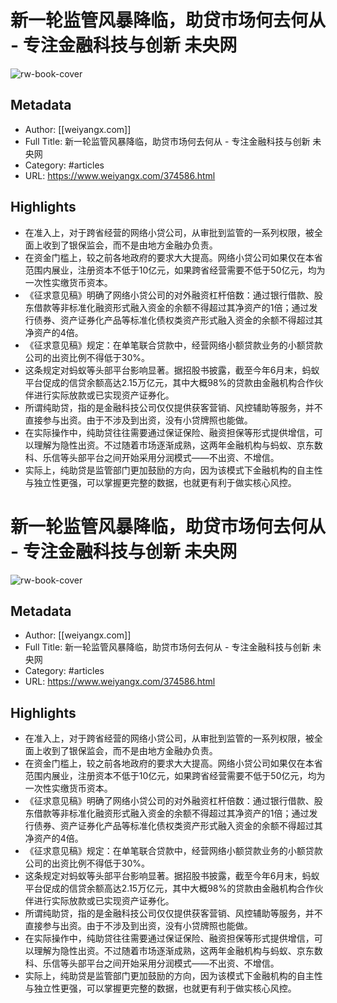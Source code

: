 # 新一轮监管风暴降临，助贷市场何去何从 - 专注金融科技与创新 未央网

![rw-book-cover](https://readwise-assets.s3.amazonaws.com/static/images/article4.6bc1851654a0.png)

## Metadata
- Author: [[weiyangx.com]]
- Full Title: 新一轮监管风暴降临，助贷市场何去何从 - 专注金融科技与创新 未央网
- Category: #articles
- URL: https://www.weiyangx.com/374586.html

## Highlights
- 在准入上，对于跨省经营的网络小贷公司，从审批到监管的一系列权限，被全面上收到了银保监会，而不是由地方金融办负责。
- 在资金门槛上，较之前各地政府的要求大大提高。网络小贷公司如果仅在本省范围内展业，注册资本不低于10亿元，如果跨省经营需要不低于50亿元，均为一次性实缴货币资本。
- 《征求意见稿》明确了网络小贷公司的对外融资杠杆倍数：通过银行借款、股东借款等非标准化融资形式融入资金的余额不得超过其净资产的1倍；通过发行债券、资产证券化产品等标准化债权类资产形式融入资金的余额不得超过其净资产的4倍。
- 《征求意见稿》规定：在单笔联合贷款中，经营网络小额贷款业务的小额贷款公司的出资比例不得低于30%。
- 这条规定对蚂蚁等头部平台影响显著。据招股书披露，截至今年6月末，蚂蚁平台促成的信贷余额高达2.15万亿元，其中大概98%的贷款由金融机构合作伙伴进行实际放款或已实现资产证券化。
- 所谓纯助贷，指的是金融科技公司仅仅提供获客营销、风控辅助等服务，并不直接参与出资。由于不涉及到出资，没有小贷牌照也能做。
- 在实际操作中，纯助贷往往需要通过保证保险、融资担保等形式提供增信，可以理解为隐性出资。不过随着市场逐渐成熟，这两年金融机构与蚂蚁、京东数科、乐信等头部平台之间开始采用分润模式——不出资、不增信。
- 实际上，纯助贷是监管部门更加鼓励的方向，因为该模式下金融机构的自主性与独立性更强，可以掌握更完整的数据，也就更有利于做实核心风控。
# 新一轮监管风暴降临，助贷市场何去何从 - 专注金融科技与创新 未央网

![rw-book-cover](https://readwise-assets.s3.amazonaws.com/static/images/article4.6bc1851654a0.png)

## Metadata
- Author: [[weiyangx.com]]
- Full Title: 新一轮监管风暴降临，助贷市场何去何从 - 专注金融科技与创新 未央网
- Category: #articles
- URL: https://www.weiyangx.com/374586.html

## Highlights
- 在准入上，对于跨省经营的网络小贷公司，从审批到监管的一系列权限，被全面上收到了银保监会，而不是由地方金融办负责。
- 在资金门槛上，较之前各地政府的要求大大提高。网络小贷公司如果仅在本省范围内展业，注册资本不低于10亿元，如果跨省经营需要不低于50亿元，均为一次性实缴货币资本。
- 《征求意见稿》明确了网络小贷公司的对外融资杠杆倍数：通过银行借款、股东借款等非标准化融资形式融入资金的余额不得超过其净资产的1倍；通过发行债券、资产证券化产品等标准化债权类资产形式融入资金的余额不得超过其净资产的4倍。
- 《征求意见稿》规定：在单笔联合贷款中，经营网络小额贷款业务的小额贷款公司的出资比例不得低于30%。
- 这条规定对蚂蚁等头部平台影响显著。据招股书披露，截至今年6月末，蚂蚁平台促成的信贷余额高达2.15万亿元，其中大概98%的贷款由金融机构合作伙伴进行实际放款或已实现资产证券化。
- 所谓纯助贷，指的是金融科技公司仅仅提供获客营销、风控辅助等服务，并不直接参与出资。由于不涉及到出资，没有小贷牌照也能做。
- 在实际操作中，纯助贷往往需要通过保证保险、融资担保等形式提供增信，可以理解为隐性出资。不过随着市场逐渐成熟，这两年金融机构与蚂蚁、京东数科、乐信等头部平台之间开始采用分润模式——不出资、不增信。
- 实际上，纯助贷是监管部门更加鼓励的方向，因为该模式下金融机构的自主性与独立性更强，可以掌握更完整的数据，也就更有利于做实核心风控。
